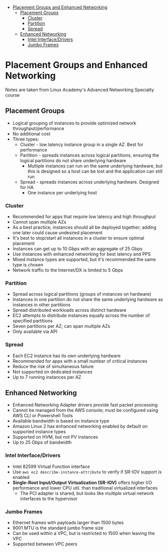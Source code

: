 - [Placement Groups and Enhanced Networking](#placement-groups-and-enhanced-networking)
  - [Placement Groups](#placement-groups)
    - [Cluster](#cluster)
    - [Partition](#partition)
    - [Spread](#spread)
  - [Enhanced Networking](#enhanced-networking)
    - [Intel Interface/Drivers](#intel-interfacedrivers)
    - [Jumbo Frames](#jumbo-frames)

# Placement Groups and Enhanced Networking
Notes are taken from Linux Academy's Advanced Networking Specialty course

## Placement Groups
* Logical grouping of instances to provide optimized network throughput/performance
* No additional cost
* Three types:
  * Cluster - low latency instance group in a single AZ. Best for performance
  * Partition - spreads instances across logical partitions, ensuring the logical partitions do not share underlying hardware
    * Multiple instances can run on the same underlying hardware, but this is designed so a host can be lost and the application can still run
  * Spread - spreads instances across underlying hardware. Designed for HA
    * One instance per underlying host

### Cluster
* Recommended for apps that require low latency and high throughput
* Cannot span multiple AZs
* As a best practice, instances should all be deployed together; adding one later could cause undesired placement
* It's best to stop/start all instances in a cluster to ensure optimal placement
* Instances can get up to 10 Gbps with an aggregate of 25 Gbps
* Use instances with enhanced networking for best latency and PPS
* Mixed instance types are supported, but it's recommended the same type is chosen
* Network traffic to the Internet/DX is limited to 5 Gbps

### Partition
* Spread across logical partitions (groups of instances on hardware)
* Instances in one partition do not share the same underlying hardware as instances in other partitions
* Spread distributed workloads across distinct hardware
* EC2 attempts to distribute instances equally across the number of specified partitions
* Seven partitions per AZ; can span multiple AZs
* Only available via API

### Spread
* Each EC2 instance has its own underlying hardware
* Recommended for apps with a small number of critical instances
* Reduce the risk of simultaneous failure
* Not supported on dedicated instances
* Up to 7 running instances per AZ

## Enhanced Networking
* Enhanced Networking Adapter drivers provide fast packet processing 
* Cannot be managed from the AWS console; must be configured using AWS CLI or Powershell Tools
* Available bandwidth is based on instance type
* Amazon Linux 2 has enhanced networking enabled by default on supported instance types
* Supported on HVM, but not PV instances
* Up to 25 Gbps of bandwidth

### Intel Interface/Drivers
* Intel 82599 Virtual Function interface
* Use `aws ec2 describe-instance-attribute` to verify if SR-IOV support is enabled
* **Single-Root Input/Output Virtualization (SR-IOV)** offers higher I/O performance and lower CPU util. than traditional virtualized interfaces
  * The PCI adapter is shared, but looks like multiple virtual network interfaces to the hypervisor

### Jumbo Frames
* Ethernet frames with payloads larger than 1500 bytes
* 9001 MTU is the standard jumbo frame size
* Can be used within a VPC, but is restricted to 1500 when leaving the VPC
* Supported between VPC peers